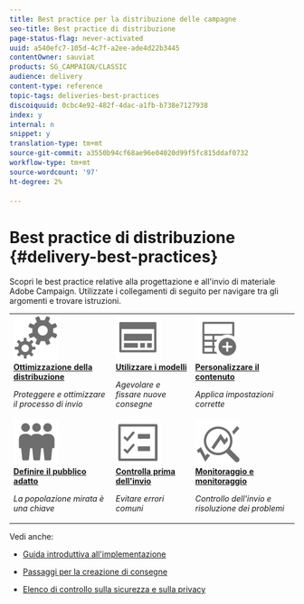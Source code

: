 ```yaml
---
title: Best practice per la distribuzione delle campagne
seo-title: Best practice di distribuzione
page-status-flag: never-activated
uuid: a540efc7-105d-4c7f-a2ee-ade4d22b3445
contentOwner: sauviat
products: SG_CAMPAIGN/CLASSIC
audience: delivery
content-type: reference
topic-tags: deliveries-best-practices
discoiquuid: 0cbc4e92-482f-4dac-a1fb-b738e7127938
index: y
internal: n
snippet: y
translation-type: tm+mt
source-git-commit: a3550b94cf68ae96e04020d99f5fc815ddaf0732
workflow-type: tm+mt
source-wordcount: '97'
ht-degree: 2%

---
```



# Best practice di distribuzione {#delivery-best-practices}

Scopri le best practice relative alla progettazione e all&#39;invio di materiale  Adobe Campaign. Utilizzate i collegamenti di seguito per navigare tra gli argomenti e trovare istruzioni.

<table>
<tr>
  <td>
    <a href="optimize-delivery.md">
      <img alt="Ottimizza" src="assets/do-not-localize/optimize.svg"/>
    </a>
    <div>
      <a href="optimize-delivery.md">
    <strong>Ottimizzazione della distribuzione</strong>
    </a>
    </div>
    <p>
    <em>Proteggere e ottimizzare il processo di invio</em>
    <p>
  </td>
   <td>
    <a href="use-templates.md">
      <img alt="Modelli" src="assets/do-not-localize/design.svg"/>
    </a>
    <div>
      <a href="use-templates.md">
    <strong>Utilizzare i modelli</strong>
    </a>
    </div>
    <p>
    <em>Agevolare e fissare nuove consegne</em>
    <p>
  </td>
  <td>
    <a href="design-and-personalize.md">
      <img alt="Progettazione" src="assets/do-not-localize/custom.svg"/>
    </a>
    <div>
      <a href="design-and-personalize.md">
    <strong>Personalizzare il contenuto</strong>
    </a>
    </div>
    <p>
    <em>Applica impostazioni corrette</em>
    <p>
  </td>
</tr>
<tr>
  <td>
    <a href="define-the-right-audience.md">
      <img alt="Target" src="assets/do-not-localize/profiles.svg"/>
    </a>
    <div>
      <a href="define-the-right-audience.md">
    <strong>Definire il pubblico adatto</strong>
    </a>
    </div>
    <p>
    <em>La popolazione mirata è una chiave</em>
    <p>
  </td>
   <td>
    <a href="check-before-sending.md">
      <img alt="Controlla" src="assets/do-not-localize/start.svg"/>
    </a>
    <div>
      <a href="check-before-sending.md">
    <strong>Controlla prima dell'invio</strong>
    </a>
    </div>
    <p>
    <em>Evitare errori comuni</em>
    <p>
  </td>
  <td>
    <a href="track-and-monitor.md">
      <img alt="Ottimizza" src="assets/do-not-localize/troubleshoot.svg"/>
    </a>
    <div>
      <a href="track-and-monitor.md">
    <strong>Monitoraggio e monitoraggio</strong>
    </a>
    </div>
    <p>
    <em>Controllo dell'invio e risoluzione dei problemi</em>
    <p>
  </td>
</tr>
</table>

Vedi anche:

* [Guida introduttiva all&#39;implementazione](../../delivery/using/about-deliverability.md)

* [Passaggi per la creazione di consegne](../../delivery/using/steps-about-delivery-creation-steps.md)

* [Elenco di controllo sulla sicurezza e sulla privacy](https://helpx.adobe.com/campaign/kb/acc-security.html)
